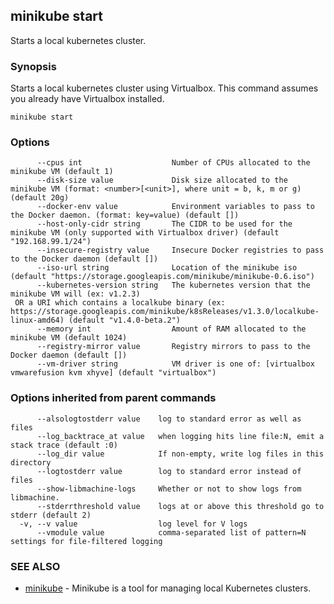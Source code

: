 ## minikube start

Starts a local kubernetes cluster.

### Synopsis


Starts a local kubernetes cluster using Virtualbox. This command
assumes you already have Virtualbox installed.

```
minikube start
```

### Options

```
      --cpus int                    Number of CPUs allocated to the minikube VM (default 1)
      --disk-size value             Disk size allocated to the minikube VM (format: <number>[<unit>], where unit = b, k, m or g) (default 20g)
      --docker-env value            Environment variables to pass to the Docker daemon. (format: key=value) (default [])
      --host-only-cidr string       The CIDR to be used for the minikube VM (only supported with Virtualbox driver) (default "192.168.99.1/24")
      --insecure-registry value     Insecure Docker registries to pass to the Docker daemon (default [])
      --iso-url string              Location of the minikube iso (default "https://storage.googleapis.com/minikube/minikube-0.6.iso")
      --kubernetes-version string   The kubernetes version that the minikube VM will (ex: v1.2.3) 
 OR a URI which contains a localkube binary (ex: https://storage.googleapis.com/minikube/k8sReleases/v1.3.0/localkube-linux-amd64) (default "v1.4.0-beta.2")
      --memory int                  Amount of RAM allocated to the minikube VM (default 1024)
      --registry-mirror value       Registry mirrors to pass to the Docker daemon (default [])
      --vm-driver string            VM driver is one of: [virtualbox vmwarefusion kvm xhyve] (default "virtualbox")
```

### Options inherited from parent commands

```
      --alsologtostderr value    log to standard error as well as files
      --log_backtrace_at value   when logging hits line file:N, emit a stack trace (default :0)
      --log_dir value            If non-empty, write log files in this directory
      --logtostderr value        log to standard error instead of files
      --show-libmachine-logs     Whether or not to show logs from libmachine.
      --stderrthreshold value    logs at or above this threshold go to stderr (default 2)
  -v, --v value                  log level for V logs
      --vmodule value            comma-separated list of pattern=N settings for file-filtered logging
```

### SEE ALSO
* [minikube](minikube.md)	 - Minikube is a tool for managing local Kubernetes clusters.

